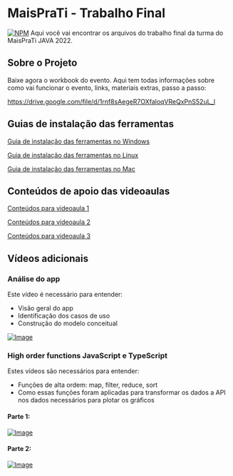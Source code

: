 # MaisPraTi - Trabalho Final
[![NPM](https://img.shields.io/npm/l/react)](https://github.com/martinfleck/MaisPraTi/blob/main/LICENCE)
Aqui você vai encontrar os arquivos do trabalho final da turma do MaisPraTi JAVA 2022.

## Sobre o Projeto

Baixe agora o workbook do evento. Aqui tem todas informações sobre como vai funcionar o evento, links, materiais extras, passo a passo:

https://drive.google.com/file/d/1rnf8sAegeR7OXfaloqVReQxPnS52uL_l

## Guias de instalação das ferramentas

[Guia de instalação das ferramentas no Windows](https://github.com/devsuperior/sds1/tree/master/ferramentas/windows)

[Guia de instalação das ferramentas no Linux](https://github.com/devsuperior/sds1/tree/master/ferramentas/linux)

[Guia de instalação das ferramentas no Mac](https://github.com/devsuperior/sds1/tree/master/ferramentas/mac)

## Conteúdos de apoio das videoaulas

[Conteúdos para videoaula 1](https://github.com/devsuperior/sds1/tree/master/videoaula1)

[Conteúdos para videoaula 2](https://github.com/devsuperior/sds1/tree/master/videoaula2)

[Conteúdos para videoaula 3](https://github.com/devsuperior/sds1/tree/master/videoaula3)

## Vídeos adicionais

### Análise do app

Este vídeo é necessário para entender:
- Visão geral do app
- Identificação dos casos de uso
- Construção do modelo conceitual 

[![Image](https://img.youtube.com/vi/PfYifUFmXk8/mqdefault.jpg "Vídeo no Youtube")](https://youtu.be/PfYifUFmXk8)

### High order functions JavaScript e TypeScript

Estes vídeos são necessários para entender:
- Funções de alta ordem: map, filter, reduce, sort
- Como essas funções foram aplicadas para transformar os dados a API nos dados necessários para plotar os gráficos

#### Parte 1:
[![Image](https://img.youtube.com/vi/ZYPQmfcZGxg/mqdefault.jpg "Vídeo no Youtube")](https://youtu.be/ZYPQmfcZGxg)

#### Parte 2:
[![Image](https://img.youtube.com/vi/IL9UfTcCXL4/mqdefault.jpg "Vídeo no Youtube")](https://youtu.be/IL9UfTcCXL4)


